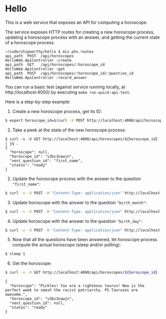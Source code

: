 # Hello

This is a web service that exposes an API for computing a horoscope.

The service exposes HTTP routes for creating a new horoscope process, updating a horoscope process with an answer, and getting the current state of a horoscope process.

```
~/code/shipworthy/hello $ mix phx.routes
api_path  POST  /api/horoscopes                             HelloWeb.ApiController :create
api_path  GET   /api/horoscopes/:horoscope_id               HelloWeb.ApiController :get
api_path  POST  /api/horoscopes/:horoscope_id/:question_id  HelloWeb.ApiController :record_answer
````

You can run a basic test (against service running locally, at http://localhost:4000) by executing `make run-quick-api-test`.

Here is a step-by-step example:

1. Create a new horoscope process, get its ID:
```bash
$ export horoscope_id=$(curl -X POST http://localhost:4000/api/horoscopes | jq -r -M .horoscope_id)
```


2. Take a peek at the state of the new horoscope process:

```
$ curl -s -X GET http://localhost:4000/api/horoscopes/${horoscope_id} | jq .
{
  "horoscope": null,
  "horoscope_id": "v3bs3nawjn",
  "next_question_id": "first_name",
  "status": "ready"
}
```


2. Update the horoscope process with the answer to the question `"first_name"`:
```bash
$ curl -s -X POST -H "Content-Type: application/json" http://localhost:4000/api/horoscopes/${horoscope_id}/first_name --data '{"answer":"Pickles"}' | jq .
```


3. Update horoscope with the answer to the question `"birth_month"`:
```bash
$ curl -s -X POST -H "Content-Type: application/json" http://localhost:4000/api/horoscopes/${horoscope_id}/birth_month --data '{"answer":4}' | jq .
```


4. Update horoscope with the answer to the question `"birth_day"`:
```bash
$ curl -s -X POST -H "Content-Type: application/json" http://localhost:4000/api/horoscopes/${horoscope_id}/birth_day --data '{"answer":26}' | jq .
```


5. Now that all the questions have been answered, let horoscope process compute the actual horoscope (sleep and/or polling):
```bash
$ sleep 1
```


6. Get the horoscope:

```bash
$ curl -s -X GET http://localhost:4000/api/horoscopes/${horoscope_id} | jq .
```

```
{
  "horoscope": "Pickles! You are a righteous taurus! Now is the perfect week to smash the racist patriarchy. PS Tauruses are awesome.",
  "horoscope_id": "v3bs3nawjn",
  "next_question_id": null,
  "status": "ready"
}
```
